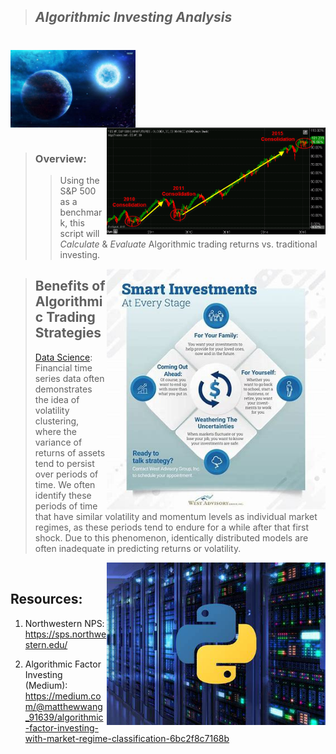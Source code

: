 >## *Algorithmic Investing Analysis*  
#

<img src="Images/mercury.jfif" align="center" width="200px"/>
<br clear="center"/>

<img src="Images/strategy.png" align="right" width="350px"/>

#

>### Overview: 
>> Using the S&P 500 as a benchmark, this script will *Calculate* & *Evaluate* Algorithmic trading returns vs. traditional  investing.

<img src="Images/investment.jfif" align="right" width="350px"/>


>## Benefits of Algorithmic Trading Strategies
> [Data Science](https://medium.com/@matthewwang_91639/algorithmic-factor-investing-with-market-regime-classification-6bc2f8c7168b): Financial time series data often demonstrates the idea of volatility clustering, where the variance of returns of assets tend to persist over periods of time. We often identify these periods of time that have similar volatility and momentum levels as individual market regimes, as these periods tend to endure for a while after that first shock. Due to this phenomenon, identically distributed models are often inadequate in predicting returns or volatility.
>
<img src="Images/python.jfif" align="right" width="350px"/>
<br clear="center"/>

## Resources:
1. Northwestern NPS:
https://sps.northwestern.edu/

2. Algorithmic Factor Investing (Medium):
https://medium.com/@matthewwang_91639/algorithmic-factor-investing-with-market-regime-classification-6bc2f8c7168b

